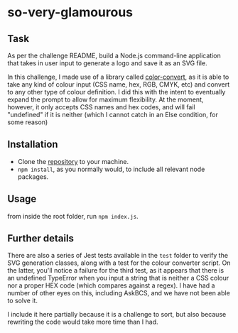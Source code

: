 # so-very-glamourous

## Task

As per the challenge README, build a Node.js command-line application that takes in user input to generate a logo and save it as an SVG file.

In this challenge, I made use of a library called [color-convert](https://www.npmjs.com/package/color-convert), as it is able to take any kind of colour input (CSS name, hex, RGB, CMYK, etc) and convert to any other type of colour definition. I did this with the intent to eventually expand the prompt to allow for maximum flexibility. At the moment, however, it only accepts CSS names and hex codes, and will fail "undefined" if it is neither (which I cannot catch in an Else condition, for some reason)

## Installation

- Clone the [repository](https://github.com/omgthegreenranger/so-very-glamourous) to your machine.
- `npm install`, as you normally would, to include all relevant node packages.

## Usage

from inside the root folder, run `npm index.js`.

## Further details

There are also a series of Jest tests available in the `test` folder to verify the SVG generation classes, along with a test for the colour converter script. On the latter, you'll notice a failure for the third test, as it appears that there is an undefined TypeError when you input a string that is neither a CSS colour nor a proper HEX code (which compares against a regex). I have had a number of other eyes on this, including AskBCS, and we have not been able to solve it.

I include it here partially because it is a challenge to sort, but also because rewriting the code would take more time than I had.